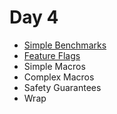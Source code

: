 
# Day 4

* [Simple Benchmarks](./hour1/benchmarks.md)
* [Feature Flags](./hour1/feature_flags.md)
* Simple Macros
* Complex Macros
* Safety Guarantees
* Wrap
